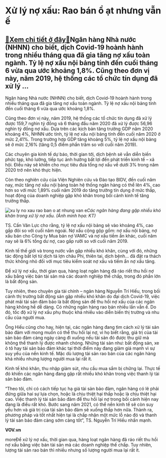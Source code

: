 Xử lý nợ xấu: Rao bán ồ ạt nhưng vẫn ế
======================================

[:gift:Xem chi tiết ở đây:gift:](https://hddtvn.com/xu-ly-no-xau-rao-ban-o-at-nhung-van-e/)Ngân hàng Nhà nước (NHNN) cho biết, dịch Covid-19 hoành hành trong nhiều tháng qua đã gia tăng nợ xấu toàn ngành. Tỷ lệ nợ xấu nội bảng tính đến cuối tháng 6 vừa qua ước khoảng 1,8%. Cũng theo đơn vị này, năm 2019, hệ thống các tổ chức tín dụng đã xử lý …
---------------------------------------------------------------------------------------------------------------------------------------------------------------------------------------------------------------------------------------------------------------


Ngân hàng Nhà nước (NHNN) cho biết, dịch Covid-19 hoành hành trong nhiều tháng qua đã gia tăng nợ xấu toàn ngành. Tỷ lệ nợ xấu nội bảng tính đến cuối tháng 6 vừa qua ước khoảng 1,8%.


Cũng theo đơn vị này, năm 2019, hệ thống các tổ chức tín dụng đã xử lý được 159,7 nghìn tỷ đồng và 6 tháng đầu năm 2020 đã xử lý được 56,96 nghìn tỷ đồng nợ xấu. Dựa trên các kịch bản tăng trưởng GDP năm 2020 khoảng 4%, NHNN ước tính, tỷ lệ nợ xấu nội bảng tính đến cuối năm 2020 ở mức 2,41%. Trong trường hợp GDP tăng khoảng 5%, tỷ lệ nợ xấu nội bảng sẽ ở mức 2,16% (tăng 0,5 điểm phần trăm so với cuối năm 2019).


Các chuyên gia kinh tế dự báo, thời gian tới, dịch bệnh sẽ vẫn diễn biến phức tạp, khó lường, tiếp tục ảnh hưởng bất lợi đến phát triển kinh tế – xã hội. Điều này sẽ khiến cho mục tiêu đưa tổng nợ xấu về dưới 3% trong năm 2020 trở nên khó thực hiện.


Còn theo nghiên cứu của Viện Nghiên cứu và Đào tạo BIDV, đến cuối năm nay, mức tăng nợ xấu nội bảng toàn hệ thống ngân hàng có thể lên 4%, cao hơn so với mức 1,89% cuối năm 2019 do tăng trưởng tín dụng ở mức thấp, hoạt động của doanh nghiệp gặp khó khăn trong bối cảnh kinh tế tăng trưởng thấp.



![xu ly no xau rao ban o at nhung van e](https://haiquanonline.com.vn/stores/news_dataimages/tkts/092020/20/08/xu-ly-no-xau-rao-ban-o-at-nhung-van-e-08-.2487.jpg?rt=20200920081610 "Xử lý nợ xấu: Rao bán ồ ạt nhưng vẫn ế")*Các ngân hàng đang gặp nhiều khó khăn trong xử lý nợ xấu. (Ảnh minh họa: KT)*


TS. Cấn Văn Lực cho rằng, tỷ lệ nợ xấu nội bảng sẽ vào khoảng 4%, cao gấp đôi so với cuối năm ngoái. Nợ xấu cộng gộp gồm: nợ xấu nội bảng, nợ xấu bán cho Công ty Mua bán nợ VAMC và nợ xấu tiềm ẩn khác, cuối năm nay sẽ là 6% tổng dư nợ, cao gấp rưỡi so với cuối năm 2019.


Kinh tế thế giới và trong nước vẫn gặp nhiều khó khăn, cùng với đó, những tác động bất lợi từ dịch tả lợn châu Phi, thiên tai, dịch bệnh… đã đặt ra thách thức không nhỏ đối với mục tiêu kiểm soát nợ xấu và tiềm ẩn nợ xấu tăng.


Để xử lý nợ xấu, thời gian qua, hàng loạt ngân hàng đã ráo riết thu hồi nợ xấu bằng việc bán tài sản mà các doanh nghiệp thế chấp, trong đó phần lớn là bất động sản.


Tuy nhiên, theo chuyên gia tài chính – ngân hàng Nguyễn Trí Hiếu, trong bối cảnh thị trường bất động sản gặp nhiều khó khăn do đại dịch Covid-19, việc phát mãi tài sản đảm bảo là bất động sản để thu hồi nợ xấu của các ngân hàng không hề dễ dàng. Có những ngân hàng rao bán nhiều lần vẫn ế. Do đó, tốc độ xử lý nợ xấu phụ thuộc khá nhiều vào diễn biến thị trường và nhu cầu của người mua.


Ông Hiếu cũng cho hay, hiện tại, các ngân hàng đang tìm cách xử lý tài sản bảo đảm với mong muốn có thể thu hồi lại nợ, vì họ biết rằng, giá trị của tài sản bảo đảm càng ngày càng đi xuống nếu tài sản đó được thu giữ mà không thể thanh lý được nhanh chóng. Những tài sản như: bất động sản, xe ô tô hay tài sản bảo đảm khác tại thời điểm này đang giảm giá mạnh vì sự suy yếu của nền kinh tế. Mặc dù lượng tài sản rao bán của các ngân hàng khá nhiều nhưng lượng người mua lại rất ít.


Kinh tế khó khăn, thu nhập giảm sút, nhu cầu mua sắm bị chững lại. Thực tế đó khiến các ngân hàng đang gặp rất nhiều khó khăn trong việc thanh lý tài sản bảo đảm.


“Theo tôi, chỉ có cách tiếp tục hạ giá tài sản bảo đảm, ngân hàng có lẽ phải đứng giữa hai sự lựa chọn, hoặc là chịu thiệt hại thấp hoặc là chịu thiệt hại cao. Việc thanh lý tài sản bảo đảm để thu hồi lại nợ trong bối cảnh hiện nay đang là điều rất khó. Bước sang năm 2021, có thể nền kinh tế sẽ còn suy yếu hơn và giá trị của tài sản bảo đảm sẽ xuống thấp hơn nữa. Thành ra, phương pháp và tốt nhất hiện tại là chấp nhận một mức lỗ nào đó và thanh lý tài sản bảo đảm càng sớm càng tốt”, TS. Nguyễn Trí Hiếu nhấn mạnh.




**VOV.vn**



moreĐể xử lý nợ xấu, thời gian qua, hàng loạt ngân hàng đã ráo riết thu hồi nợ xấu bằng việc bán tài sản mà các doanh nghiệp thế chấp. Tuy nhiên, lượng tài sản rao bán thì nhiều nhưng số lượng người mua lại rất ít.

